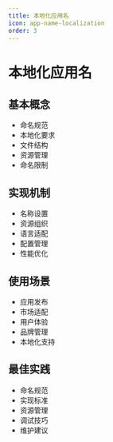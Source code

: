 ```yaml
---
title: 本地化应用名
icon: app-name-localization
order: 3
---
```


# 本地化应用名

## 基本概念
- 命名规范
- 本地化要求
- 文件结构
- 资源管理
- 命名限制

## 实现机制
- 名称设置
- 资源组织
- 语言适配
- 配置管理
- 性能优化

## 使用场景
- 应用发布
- 市场适配
- 用户体验
- 品牌管理
- 本地化支持

## 最佳实践
- 命名规范
- 实现标准
- 资源管理
- 调试技巧
- 维护建议
